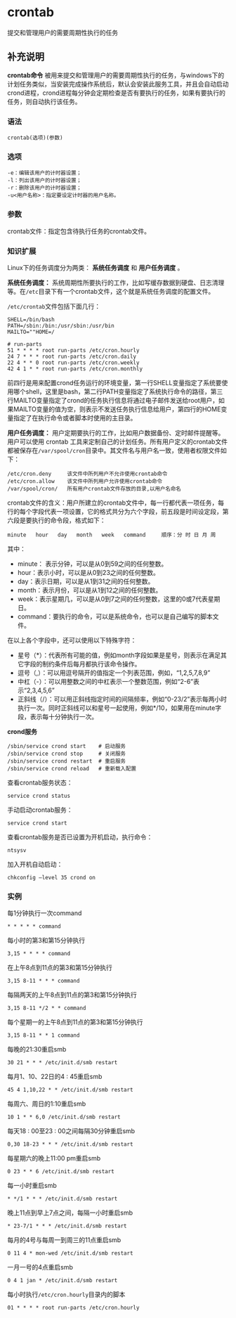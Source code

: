 crontab
===

提交和管理用户的需要周期性执行的任务

## 补充说明

**crontab命令** 被用来提交和管理用户的需要周期性执行的任务，与windows下的计划任务类似，当安装完成操作系统后，默认会安装此服务工具，并且会自动启动crond进程，crond进程每分钟会定期检查是否有要执行的任务，如果有要执行的任务，则自动执行该任务。

###  语法

```shell
crontab(选项)(参数)
```

###  选项

```shell
-e：编辑该用户的计时器设置；
-l：列出该用户的计时器设置；
-r：删除该用户的计时器设置；
-u<用户名称>：指定要设定计时器的用户名称。
```

###  参数

crontab文件：指定包含待执行任务的crontab文件。

###  知识扩展

Linux下的任务调度分为两类： **系统任务调度** 和 **用户任务调度** 。

 **系统任务调度：** 系统周期性所要执行的工作，比如写缓存数据到硬盘、日志清理等。在`/etc`目录下有一个crontab文件，这个就是系统任务调度的配置文件。

`/etc/crontab`文件包括下面几行：

```shell
SHELL=/bin/bash
PATH=/sbin:/bin:/usr/sbin:/usr/bin
MAILTO=""HOME=/

# run-parts
51 * * * * root run-parts /etc/cron.hourly
24 7 * * * root run-parts /etc/cron.daily
22 4 * * 0 root run-parts /etc/cron.weekly
42 4 1 * * root run-parts /etc/cron.monthly
```

前四行是用来配置crond任务运行的环境变量，第一行SHELL变量指定了系统要使用哪个shell，这里是bash，第二行PATH变量指定了系统执行命令的路径，第三行MAILTO变量指定了crond的任务执行信息将通过电子邮件发送给root用户，如果MAILTO变量的值为空，则表示不发送任务执行信息给用户，第四行的HOME变量指定了在执行命令或者脚本时使用的主目录。

 **用户任务调度：** 用户定期要执行的工作，比如用户数据备份、定时邮件提醒等。用户可以使用 crontab 工具来定制自己的计划任务。所有用户定义的crontab文件都被保存在`/var/spool/cron`目录中。其文件名与用户名一致，使用者权限文件如下：

```shell
/etc/cron.deny     该文件中所列用户不允许使用crontab命令
/etc/cron.allow    该文件中所列用户允许使用crontab命令
/var/spool/cron/   所有用户crontab文件存放的目录,以用户名命名
```

crontab文件的含义：用户所建立的crontab文件中，每一行都代表一项任务，每行的每个字段代表一项设置，它的格式共分为六个字段，前五段是时间设定段，第六段是要执行的命令段，格式如下：

```shell
minute   hour   day   month   week   command     顺序：分 时 日 月 周
```

其中：

*   minute： 表示分钟，可以是从0到59之间的任何整数。
*   hour：表示小时，可以是从0到23之间的任何整数。
*   day：表示日期，可以是从1到31之间的任何整数。
*   month：表示月份，可以是从1到12之间的任何整数。
*   week：表示星期几，可以是从0到7之间的任何整数，这里的0或7代表星期日。
*   command：要执行的命令，可以是系统命令，也可以是自己编写的脚本文件。

在以上各个字段中，还可以使用以下特殊字符：

*   星号（*）：代表所有可能的值，例如month字段如果是星号，则表示在满足其它字段的制约条件后每月都执行该命令操作。
*   逗号（,）：可以用逗号隔开的值指定一个列表范围，例如，“1,2,5,7,8,9”
*   中杠（-）：可以用整数之间的中杠表示一个整数范围，例如“2-6”表示“2,3,4,5,6”
*   正斜线（/）：可以用正斜线指定时间的间隔频率，例如“0-23/2”表示每两小时执行一次。同时正斜线可以和星号一起使用，例如*/10，如果用在minute字段，表示每十分钟执行一次。

**crond服务** 

```shell
/sbin/service crond start    # 启动服务
/sbin/service crond stop     # 关闭服务
/sbin/service crond restart  # 重启服务
/sbin/service crond reload   # 重新载入配置
```

查看crontab服务状态：

```shell
service crond status
```

手动启动crontab服务：

```shell
service crond start
```

查看crontab服务是否已设置为开机启动，执行命令：

```shell
ntsysv
```

加入开机自动启动：

```shell
chkconfig –level 35 crond on
```

###  实例

每1分钟执行一次command

```shell
* * * * * command
```

每小时的第3和第15分钟执行

```shell
3,15 * * * * command
```

在上午8点到11点的第3和第15分钟执行

```shell
3,15 8-11 * * * command
```

每隔两天的上午8点到11点的第3和第15分钟执行

```shell
3,15 8-11 */2 * * command
```

每个星期一的上午8点到11点的第3和第15分钟执行

```shell
3,15 8-11 * * 1 command
```

每晚的21:30重启smb 

```shell
30 21 * * * /etc/init.d/smb restart
```

每月1、10、22日的4 : 45重启smb 

```shell
45 4 1,10,22 * * /etc/init.d/smb restart
```

每周六、周日的1:10重启smb

```shell
10 1 * * 6,0 /etc/init.d/smb restart
```

每天18 : 00至23 : 00之间每隔30分钟重启smb 

```shell
0,30 18-23 * * * /etc/init.d/smb restart
```

每星期六的晚上11:00 pm重启smb 

```shell
0 23 * * 6 /etc/init.d/smb restart
```

每一小时重启smb 

```shell
* */1 * * * /etc/init.d/smb restart
```

晚上11点到早上7点之间，每隔一小时重启smb

```shell
* 23-7/1 * * * /etc/init.d/smb restart
```

每月的4号与每周一到周三的11点重启smb 

```shell
0 11 4 * mon-wed /etc/init.d/smb restart
```

一月一号的4点重启smb

```shell
0 4 1 jan * /etc/init.d/smb restart
```

每小时执行`/etc/cron.hourly`目录内的脚本

```shell
01 * * * * root run-parts /etc/cron.hourly
```


<!-- Linux命令行搜索引擎：https://jaywcjlove.github.io/linux-command/ -->